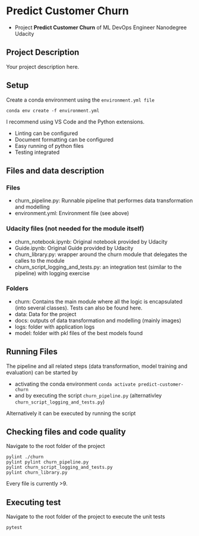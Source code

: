 # Predict Customer Churn

- Project **Predict Customer Churn** of ML DevOps Engineer Nanodegree Udacity

## Project Description
Your project description here.

## Setup

Create a conda environment using the ```environment.yml file```
```
conda env create -f environment.yml
```

I recommend using VS Code and the Python extensions. 
- Linting can be configured
- Document formatting can be configured
- Easy running of python files
- Testing integrated

## Files and data description
### Files
- churn_pipeline.py: Runnable pipeline that performes data transformation and modelling
- environment.yml: Environment file (see above)

### Udacity files (not needed for the module itself)
- churn_notebook.ipynb: Original notebook provided by Udacity
- Guide.ipynb: Original Guide provided by Udacity
- churn_library.py: wrapper around the churn module that delegates the calles to the module
- churn_script_logging_and_tests.py: an integration test (similar to the pipeline) with logging exercise

### Folders
- churn: Contains the main module where all the logic is encapsulated (into several classes). Tests can also be found here.
- data: Data for the project
- docs: outputs of data transformation and modelling (mainly images)
- logs: folder with application logs
- model: folder with pkl files of the best models found

## Running Files
The pipeline and all related steps (data transformation, model training and evaluation) can be started by
- activating the conda environment ```conda activate predict-customer-churn```
- and by executing the script ```churn_pipeline.py``` (alternativley ```churn_script_logging_and_tests.py```)

Alternatively it can be executed by running the script 

## Checking files and code quality
Navigate to the root folder of the project
```
pylint ./churn
pylint pylint churn_pipeline.py
pylint churn_script_logging_and_tests.py
pylint churn_library.py
```
Every file is currently >9.

## Executing test
Navigate to the root folder of the project to execute the unit tests
```
pytest
```


